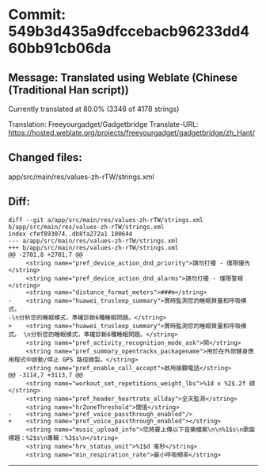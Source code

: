 # Commit: 549b3d435a9dfccebacb96233dd460bb91cb06da
## Message: Translated using Weblate (Chinese (Traditional Han script))

Currently translated at 80.0% (3346 of 4178 strings)

Translation: Freeyourgadget/Gadgetbridge
Translate-URL: https://hosted.weblate.org/projects/freeyourgadget/gadgetbridge/zh_Hant/
## Changed files:
app/src/main/res/values-zh-rTW/strings.xml

## Diff:
```
diff --git a/app/src/main/res/values-zh-rTW/strings.xml b/app/src/main/res/values-zh-rTW/strings.xml
index cfef893074..db8fa272a1 100644
--- a/app/src/main/res/values-zh-rTW/strings.xml
+++ b/app/src/main/res/values-zh-rTW/strings.xml
@@ -2701,8 +2701,7 @@
     <string name="pref_device_action_dnd_priority">請勿打擾 - 僅限優先</string>
     <string name="pref_device_action_dnd_alarms">請勿打擾 - 僅限警報</string>
     <string name="distance_format_meters">###m</string>
-    <string name="huawei_trusleep_summary">實時監測您的睡眠質量和呼吸模式。
-\n分析您的睡眠模式，準確診斷6種睡眠問題。</string>
+    <string name="huawei_trusleep_summary">實時監測您的睡眠質量和呼吸模式。 \n分析您的睡眠模式，準確診斷6種睡眠問題。</string>
     <string name="pref_activity_recognition_mode_ask">問</string>
     <string name="pref_summary_opentracks_packagename">用於在外部健身應用程式中啟動/停止 GPS 路徑錄製。</string>
     <string name="pref_enable_call_accept">啟用接聽電話</string>
@@ -3114,7 +3113,7 @@
     <string name="workout_set_repetitions_weight_lbs">%1d x %2$.2f 磅</string>
     <string name="pref_header_heartrate_allday">全天監測</string>
     <string name="hrZoneThreshold">閾值</string>
-    <string name="pref_voice_passthrough_enabled"/>
+    <string name="pref_voice_passthrough_enabled"></string>
     <string name="music_upload_info">您將要上傳以下音樂檔案\n\n%1$s\n歌曲標題：%2$s\n專輯：%3$s\n</string>
     <string name="hrv_status_unit">%1$d 毫秒</string>
     <string name="min_respiration_rate">最小呼吸頻率</string>
```
-----------------------------------
